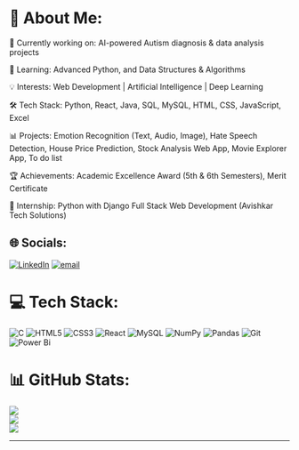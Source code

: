 # 💫 About Me:
🔭 Currently working on: AI-powered Autism diagnosis & data analysis projects

🌱 Learning: Advanced Python, and Data Structures & Algorithms

💡 Interests: Web Development | Artificial Intelligence | Deep Learning 

🛠️ Tech Stack: Python, React, Java, SQL, MySQL, HTML, CSS, JavaScript, Excel

📊 Projects: Emotion Recognition (Text, Audio, Image), Hate Speech Detection, House Price Prediction, Stock Analysis Web App, Movie Explorer App, To do list

🏆 Achievements: Academic Excellence Award (5th & 6th Semesters), Merit Certificate

💼 Internship: Python with Django Full Stack Web Development (Avishkar Tech Solutions)


## 🌐 Socials:
[![LinkedIn](https://img.shields.io/badge/LinkedIn-%230077B5.svg?logo=linkedin&logoColor=white)](www.linkedin.com/in/kothapallypavithra) [![email](https://img.shields.io/badge/Email-D14836?logo=gmail&logoColor=white)](mailto:pavithrakothapally6@gmail.com) 

# 💻 Tech Stack:
![C](https://img.shields.io/badge/c-%2300599C.svg?style=for-the-badge&logo=c&logoColor=white) ![HTML5](https://img.shields.io/badge/html5-%23E34F26.svg?style=for-the-badge&logo=html5&logoColor=white) ![CSS3](https://img.shields.io/badge/css3-%231572B6.svg?style=for-the-badge&logo=css3&logoColor=white) ![React](https://img.shields.io/badge/react-%2320232a.svg?style=for-the-badge&logo=react&logoColor=%2361DAFB) ![MySQL](https://img.shields.io/badge/mysql-4479A1.svg?style=for-the-badge&logo=mysql&logoColor=white) ![NumPy](https://img.shields.io/badge/numpy-%23013243.svg?style=for-the-badge&logo=numpy&logoColor=white) ![Pandas](https://img.shields.io/badge/pandas-%23150458.svg?style=for-the-badge&logo=pandas&logoColor=white) ![Git](https://img.shields.io/badge/git-%23F05033.svg?style=for-the-badge&logo=git&logoColor=white) ![Power Bi](https://img.shields.io/badge/power_bi-F2C811?style=for-the-badge&logo=powerbi&logoColor=black)
# 📊 GitHub Stats:
![](https://github-readme-stats.vercel.app/api?username=kothapallypavithra&theme=dark&hide_border=false&include_all_commits=false&count_private=false)<br/>
![](https://nirzak-streak-stats.vercel.app/?user=kothapallypavithra&theme=dark&hide_border=false)<br/>
![](https://github-readme-stats.vercel.app/api/top-langs/?username=kothapallypavithra&theme=dark&hide_border=false&include_all_commits=false&count_private=false&layout=compact)

---
